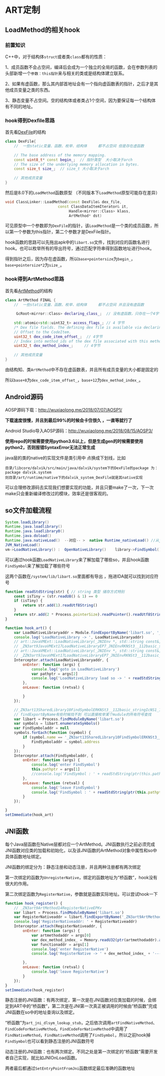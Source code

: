 # ART定制

## LoadMethod的相关hook

### 前置知识

C++中，对于结构体`struct`或者类`class`都有的性质：

1、成员函数不会占空间，编译后会成为一个独立的全局的函数，会在参数列表的头部新增一个`参数：this指针`来与相关的类或是结构体建立联系。

2、如果有虚函数，那么其内部首地址会有一个指向虚函数表的指针，之后才是其他成员变量之类的东西。

3、静态变量不占空间。空的结构体或者类占1个空间，因为要保证每一个结构体有不同的地址。

### hook得到Dexfile思路

首先看[DexFile](http://aospxref.com/android-8.0.0_r36/xref/art/runtime/dex_file.h)的结构

```c++
class DexFile{
    //  一些static变量、函数、枚举、结构体     都不占空间 但是存在虚函数
    
	// The base address of the memory mapping.
	const uint8_t* const begin_;  // 指针类型  大小取决于arch
	// The size of the underlying memory allocation in bytes.
	const size_t size_;  // size_t 大小取决于arch
    
    // 其他成员变量
}
```

然后是8.0下的`LoadMethod`函数原型 （不同版本下`LoadMethod`原型可能存在差异）

```c++
void ClassLinker::LoadMethod(const DexFile& dex_file,
						const ClassDataItemIterator& it,
                             Handle<mirror::Class> klass,
                             ArtMethod* dst)
```

可见原型中一个参数即为`DexFile`的指针，该`LoadMethod`是一个类的成员函数，所以第一个参数为this指针，第二个参数才是DexFile指针。

hook函数的思路可以先拖出apk中的`libart.so`文件，找到对应的函数名进行hook。也可以枚举所有的导出符号，通过匹配字符串得到函数地址进行hook。

得到指针之后，因为存在虚函数，所以`base+pointersize`为`begin_`，`base+pointersize*2`为`size_`。

### hook得到ArtMethod思路

首先看[ArtMethod](http://aospxref.com/android-8.0.0_r36/xref/art/runtime/art_method.h)的结构

```c++
class ArtMethod FINAL {
    //  一些static变量、函数、枚举、结构体     都不占空间 并且没有虚函数
    
     GcRoot<mirror::Class> declaring_class_;  // 没有虚函数，只存在一个4字节的变量
    
	std::atomic<std::uint32_t> access_flags_; // 4 字节
	/* Dex file fields. The defining dex file is available via declaring_class_->dex_cache_ */
	// Offset to the CodeItem.
	uint32_t dex_code_item_offset_;  // 4字节
	// Index into method_ids of the dex file associated with this method.
	uint32_t dex_method_index_;     // 4字节
    
    // 其他成员变量
}
```

由结构知、类`ArtMethod`中不存在虚函数表，并且所有成员变量的大小都是固定的

所以`base+8`为`dex_code_item_offset_`，`base+12`为`dex_method_index_`。

## Android源码

AOSP源码下载：http://wuxiaolong.me/2018/07/07/AOSP1/

**下载速度很慢，并且到最后99%的时候会卡住很久 ，一直等就行了**

Android Studio导入AOSP源码：http://wuxiaolong.me/2018/08/15/AOSP3/

**使用repo的时候需要使用python3.6以上，但是生成gen的时候需要使用python2，否则报错SyntaxError无法正常生成**

java层的类的native的实现文件是类引用中 点换成下划线，比如

```
目录/libcore/dalvik/src/main/java/dalvik/system下的DexFile的package 为： package dalvik.system
则目录/art/runtime/native下的dalvik_system_DexFile就是其native实现
```

可以合理修改源码去实现我们想要实现的功能，并且只要make了一次，下一次make只会重新编译修改过的模块，效率还是很客观的。

## so文件加载流程

```java
System.loadLibrary()
Runtime.java.loadlibrary()
Runtime.java.loadlibrary0()
Runtime.java.doload()
Runtime.java.nativeLoad()  --对应-- >  native Runtime_nativeLoad() //从java层进入native层
JVM_NativeLoad()
vm->LoadNativeLibrary() :  OpenNativeLibrary()    library->FindSymbol()
```

可以通过hook函数`LoadNativeLibrary`来了解加载了哪些so，并且hook函数`FindSymbol`来了解加载了哪些符号

这两个函数在`/system/lib/libart.so`里面都有导出 ，拖进IDA就可以找到对应符号

```js
function readStdString(str) { // string 类型 储存方式特别 
    const isTiny = (str.readU8() & 1) == 0
    if (isTiny) {
        return str.add(1).readUtf8String()
    }
    return str.add(2 * Process.pointerSize).readPointer().readUtf8String()
}

function hook_art() {
    var LoadNativeLibraryaddr = Module.findExportByName('libart.so', '_ZN3art9JavaVMExt17LoadNativeLibraryEP7_JNIEnvRKNSt3__112basic_stringIcNS3_11char_traitsIcEENS3_9allocatorIcEEEEP8_jobjectPS9_')
    console.log('LoadNativeLibrary -> ', LoadNativeLibraryaddr)
    // art::JavaVMExt::LoadNativeLibrary(_JNIEnv *, std::string const&, _jobject *, std::string*)
    // _ZN3art9JavaVMExt17LoadNativeLibraryEP7_JNIEnvRKNSt3__112basic_stringIcNS3_11char_traitsIcEENS3_9allocatorIcEEEEP8_jobjectPS9_
    // art::JavaVMExt::LoadNativeLibrary(_JNIEnv *, std::string const&, _jobject *, std::string*)::$_16::operator()(_jobject *)const
    // _ZZN3art9JavaVMExt17LoadNativeLibraryEP7_JNIEnvRKNSt3__112basic_stringIcNS3_11char_traitsIcEENS3_9allocatorIcEEEEP8_jobjectPS9_ENK4$_16clESD
    Interceptor.attach(LoadNativeLibraryaddr, {
        onEnter: function (args) {
            console.log('goto in LoadNativeLibrary')
            var pathptr = args[2]
            console.log('LoadNativeLibrary load so -> ' + readStdString(ptr(pathptr)))
        },
        onLeave: function (retval) {

        }
    });

    //_ZN3art13SharedLibrary10FindSymbolERKNSt3__112basic_stringIcNS1_11char_traitsIcEENS1_9allocatorIcEEEEPKc
    // findExportByName有些时候找不到 可以直接枚举某个mudule的所有符号查找 
    var libart = Process.findModuleByName('libart.so')
    var symbols = libart.enumerateSymbols()
    var FindSymboladdr = null
    symbols.forEach(function (symbol) {
        if (symbol.name == '_ZN3art13SharedLibrary10FindSymbolERKNSt3__112basic_stringIcNS1_11char_traitsIcEENS1_9allocatorIcEEEEPKc') {
            FindSymboladdr = symbol.address
        }
    });
    Interceptor.attach(FindSymboladdr, {
        onEnter: function (args) {
            console.log('enter FindSymbol')
            this.pathptr = args[1]
            //console.log('FindSymbol : ' + readStdString(ptr(this.pathptr)))
        },
        onLeave: function (retval) {
            console.log('leave FindSymbol')
            console.log('FindSymbol : ' + readStdString(ptr(this.pathptr)) + '----address : ' + ptr(retval))
        }
    });

}
setImmediate(hook_art)
```

## JNI函数

每个Java层函数在Native层都对应一个ArtMethod。JNI函数执行之前必须完成JNI函数对应类的加载和初始化，以及该JNI函数的ArtMethod对象中属性和so中具体函数地址绑定。

JNI函数的绑定分为：静态注册和动态注册，并且两种注册都有两次绑定

第一次绑定的函数为`UnregisterNative`，绑定的函数地址为“桥函数”，hook没有很大的作用。

第二次绑定函数为`RegisterNative`，参数就是函数实际地址。可以尝试hook一下

```js
function hook_register() {
    // _ZN3art9ArtMethod14RegisterNativeEPKv
    var libart = Process.findModuleByName('libart.so')
    var RegisterNativeaddr = libart.findExportByName('_ZN3art9ArtMethod14RegisterNativeEPKv')
    console.log('RegisterNativeaddr: ' + RegisterNativeaddr)
    Interceptor.attach(RegisterNativeaddr, {
        onEnter: function (args) {
            var artmethodaddr = args[0]
            var dex_method_index_ = Memory.readU32(ptr(artmethodaddr).add(12)) // 分析artmethod结构得到的固定偏移
            var functionaddr = args[1]
            console.log('enter RegisterNative')
            console.log('RegisterNative -> ' + dex_method_index_ + '------addr: ' + ptr(functionaddr))

        },
        onLeave: function (retval) {
            console.log('leave RegisterNative')
        }
    });
}
setImmediate(hook_register)
```



静态注册的JNI函数：有两次绑定，第一次是在JNI函数对应类加载的时候，会绑定到ART中的“桥函数”，第二次是在JNI第一次真正被调用的时候由“桥函数”完成JNI函数在so中的地址查询以及绑定。

“桥函数”为`art_jni_dlsym_lookup_stub`，之后依次调用`artFindNativeMethod`、`FindCodeForNativeMethod`。`FindCodeForNativeMethod`中调用了`FindNativeMethod`，`FindNativeMethod`调用了`FindSymbol`，所以之前hook掉`FindSymbol`也可以看到静态注册的JNI函数符号

动态注册的JNI函数：也有两次绑定。不同之处是第一次绑定的“桥函数”需要开发者自己实现，就比如JNIOnLoad函数。

两者最后都通过`SetEntryPointFromJni`函数绑定最后准确的函数地址




